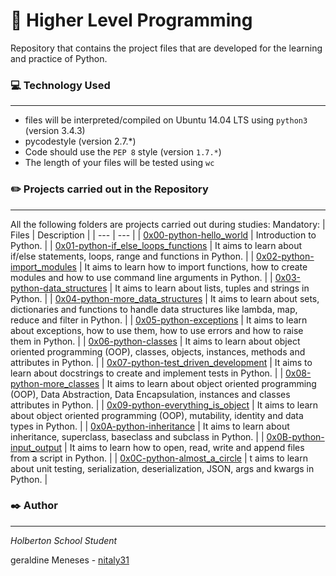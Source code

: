 # :rocket: Higher Level Programming

Repository that contains the project files that are developed for the learning and practice of Python.

### :computer: Technology Used
***
* files will be interpreted/compiled on Ubuntu 14.04 LTS using `python3` (version 3.4.3)
* pycodestyle (version 2.7.*)
* Code should use the `PEP 8` style (version `1.7.*`)
* The length of your files will be tested using `wc`

### :pencil2: Projects carried out in the Repository
***
All the following folders are projects carried out during studies:
Mandatory:
| Files | Description |
| --- | --- |
| [0x00-python-hello_world](https://github.com/nitaly31/holbertonschool-higher_level_programming/tree/master/0x00-python-hello_world) | Introduction to Python. |
| [0x01-python-if_else_loops_functions](https://github.com/nitaly31/holbertonschool-higher_level_programming/tree/master/0x01-python-if_else_loops_functions) | It aims to learn about if/else statements, loops, range and functions in Python. |
| [0x02-python-import_modules](https://github.com/nitaly31/holbertonschool-higher_level_programming/tree/master/0x02-python-import_modules) | It aims to learn how to import functions, how to create modules and how to use command line arguments in Python. |
| [0x03-python-data_structures](https://github.com/nitaly31/holbertonschool-higher_level_programming/tree/master/0x03-python-data_structures) | It aims to learn about lists, tuples and strings in Python. |
| [0x04-python-more_data_structures](https://github.com/nitaly31/holbertonschool-higher_level_programming/tree/master/0x04-python-more_data_structures) | It aims to learn about sets, dictionaries and functions to handle data structures like lambda, map, reduce and filter in Python. |
| [0x05-python-exceptions](https://github.com/nitaly31/holbertonschool-higher_level_programming/tree/master/0x05-python-exceptions) | It aims to learn about exceptions, how to use them, how to use errors and how to raise them in Python. |
| [0x06-python-classes](https://github.com/nitaly31/holbertonschool-higher_level_programming/tree/master/0x06-python-classes) | It aims to learn about object oriented programming (OOP), classes, objects, instances, methods and attributes in Python. |
| [0x07-python-test_driven_development](https://github.com/nitaly31/holbertonschool-higher_level_programming/tree/master/0x07-python-test_driven_development) | It aims to learn about docstrings to create and implement tests in Python. |
| [0x08-python-more_classes](https://github.com/nitaly31/holbertonschool-higher_level_programming/tree/master/0x08-python-more_classes) | It aims to learn about object oriented programming (OOP), Data Abstraction, Data Encapsulation, instances and classes attributes in Python. |
| [0x09-python-everything_is_object](https://github.com/nitaly31/holbertonschool-higher_level_programming/tree/master/0x09-python-everything_is_object) | It aims to learn about object oriented programming (OOP), mutability, identity and data types in Python. |
| [0x0A-python-inheritance](https://github.com/nitaly31/holbertonschool-higher_level_programming/tree/master/0x0A-python-inheritance) | It aims to learn about inheritance, superclass, baseclass and subclass in Python. |
| [0x0B-python-input_output](https://github.com/nitaly31/holbertonschool-higher_level_programming/tree/master/0x0B-python-input_output) | It aims to learn how to open, read, write and append files from a script in Python. |
| [0x0C-python-almost_a_circle](https://github.com/nitaly31/holbertonschool-higher_level_programming/tree/master/0x0C-python-almost_a_circle) | t aims to learn about unit testing, serialization, deserialization, JSON, args and kwargs in Python. |

### :black_nib: Author
***
*Holberton School Student*

geraldine Meneses - [nitaly31](https://github.com/nitaly31)
